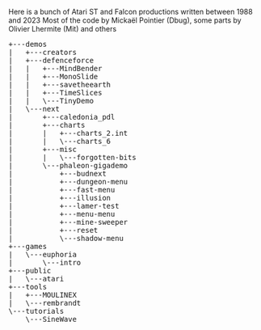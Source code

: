 Here is a bunch of Atari ST and Falcon productions written between 1988 and 2023
Most of the code by Mickaël Pointier (Dbug), some parts by Olivier Lhermite (Mit) and others

<pre>
+---demos
|   +---creators
|   +---defenceforce
|   |   +---MindBender
|   |   +---MonoSlide
|   |   +---savetheearth
|   |   +---TimeSlices
|   |   \---TinyDemo
|   \---next
|       +---caledonia_pdl
|       +---charts
|       |   +---charts_2.int
|       |   \---charts_6
|       +---misc
|       |   \---forgotten-bits
|       \---phaleon-gigademo
|           +---budnext
|           +---dungeon-menu
|           +---fast-menu
|           +---illusion
|           +---lamer-test
|           +---menu-menu
|           +---mine-sweeper
|           +---reset
|           \---shadow-menu
+---games
|   \---euphoria
|       \---intro
+---public
|   \---atari
+---tools
|   +---MOULINEX
|   \---rembrandt
\---tutorials
    \---SineWave
</pre>
